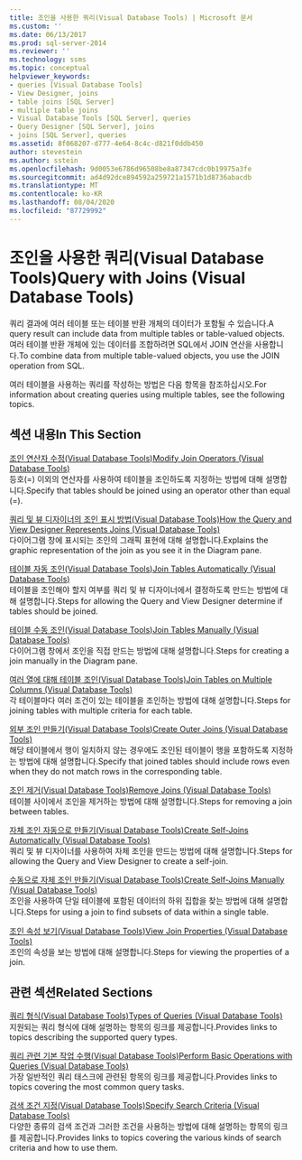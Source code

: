 ```yaml
---
title: 조인을 사용한 쿼리(Visual Database Tools) | Microsoft 문서
ms.custom: ''
ms.date: 06/13/2017
ms.prod: sql-server-2014
ms.reviewer: ''
ms.technology: ssms
ms.topic: conceptual
helpviewer_keywords:
- queries [Visual Database Tools]
- View Designer, joins
- table joins [SQL Server]
- multiple table joins
- Visual Database Tools [SQL Server], queries
- Query Designer [SQL Server], joins
- joins [SQL Server], queries
ms.assetid: 8f068207-d777-4e64-8c4c-d821f0ddb450
author: stevestein
ms.author: sstein
ms.openlocfilehash: 9d0053e6786d96508be8a87347cdc0b19975a3fe
ms.sourcegitcommit: ad4d92dce894592a259721a1571b1d8736abacdb
ms.translationtype: MT
ms.contentlocale: ko-KR
ms.lasthandoff: 08/04/2020
ms.locfileid: "87729992"
---
```

# <a name="query-with-joins-visual-database-tools"></a><span data-ttu-id="38262-102">조인을 사용한 쿼리(Visual Database Tools)</span><span class="sxs-lookup"><span data-stu-id="38262-102">Query with Joins (Visual Database Tools)</span></span>
  <span data-ttu-id="38262-103">쿼리 결과에 여러 테이블 또는 테이블 반환 개체의 데이터가 포함될 수 있습니다.</span><span class="sxs-lookup"><span data-stu-id="38262-103">A query result can include data from multiple tables or table-valued objects.</span></span> <span data-ttu-id="38262-104">여러 테이블 반환 개체에 있는 데이터를 조합하려면 SQL에서 JOIN 연산을 사용합니다.</span><span class="sxs-lookup"><span data-stu-id="38262-104">To combine data from multiple table-valued objects, you use the JOIN operation from SQL.</span></span>  
  
 <span data-ttu-id="38262-105">여러 테이블을 사용하는 쿼리를 작성하는 방법은 다음 항목을 참조하십시오.</span><span class="sxs-lookup"><span data-stu-id="38262-105">For information about creating queries using multiple tables, see the following topics.</span></span>  
  
## <a name="in-this-section"></a><span data-ttu-id="38262-106">섹션 내용</span><span class="sxs-lookup"><span data-stu-id="38262-106">In This Section</span></span>  
 [<span data-ttu-id="38262-107">조인 연산자 수정&#40;Visual Database Tools&#41;</span><span class="sxs-lookup"><span data-stu-id="38262-107">Modify Join Operators &#40;Visual Database Tools&#41;</span></span>](visual-database-tools.md)  
 <span data-ttu-id="38262-108">등호(=) 이외의 연산자를 사용하여 테이블을 조인하도록 지정하는 방법에 대해 설명합니다.</span><span class="sxs-lookup"><span data-stu-id="38262-108">Specify that tables should be joined using an operator other than equal (=).</span></span>  
  
 [<span data-ttu-id="38262-109">쿼리 및 뷰 디자이너의 조인 표시 방법&#40;Visual Database Tools&#41;</span><span class="sxs-lookup"><span data-stu-id="38262-109">How the Query and View Designer Represents Joins &#40;Visual Database Tools&#41;</span></span>](how-the-query-and-view-designer-represents-joins-visual-database-tools.md)  
 <span data-ttu-id="38262-110">다이어그램 창에 표시되는 조인의 그래픽 표현에 대해 설명합니다.</span><span class="sxs-lookup"><span data-stu-id="38262-110">Explains the graphic representation of the join as you see it in the Diagram pane.</span></span>  
  
 [<span data-ttu-id="38262-111">테이블 자동 조인&#40;Visual Database Tools&#41;</span><span class="sxs-lookup"><span data-stu-id="38262-111">Join Tables Automatically &#40;Visual Database Tools&#41;</span></span>](join-tables-automatically-visual-database-tools.md)  
 <span data-ttu-id="38262-112">테이블을 조인해야 할지 여부를 쿼리 및 뷰 디자이너에서 결정하도록 만드는 방법에 대해 설명합니다.</span><span class="sxs-lookup"><span data-stu-id="38262-112">Steps for allowing the Query and View Designer determine if tables should be joined.</span></span>  
  
 [<span data-ttu-id="38262-113">테이블 수동 조인&#40;Visual Database Tools&#41;</span><span class="sxs-lookup"><span data-stu-id="38262-113">Join Tables Manually &#40;Visual Database Tools&#41;</span></span>](join-tables-manually-visual-database-tools.md)  
 <span data-ttu-id="38262-114">다이어그램 창에서 조인을 직접 만드는 방법에 대해 설명합니다.</span><span class="sxs-lookup"><span data-stu-id="38262-114">Steps for creating a join manually in the Diagram pane.</span></span>  
  
 [<span data-ttu-id="38262-115">여러 열에 대해 테이블 조인&#40;Visual Database Tools&#41;</span><span class="sxs-lookup"><span data-stu-id="38262-115">Join Tables on Multiple Columns &#40;Visual Database Tools&#41;</span></span>](join-tables-on-multiple-columns-visual-database-tools.md)  
 <span data-ttu-id="38262-116">각 테이블마다 여러 조건이 있는 테이블을 조인하는 방법에 대해 설명합니다.</span><span class="sxs-lookup"><span data-stu-id="38262-116">Steps for joining tables with multiple criteria for each table.</span></span>  
  
 [<span data-ttu-id="38262-117">외부 조인 만들기&#40;Visual Database Tools&#41;</span><span class="sxs-lookup"><span data-stu-id="38262-117">Create Outer Joins &#40;Visual Database Tools&#41;</span></span>](create-outer-joins-visual-database-tools.md)  
 <span data-ttu-id="38262-118">해당 테이블에서 행이 일치하지 않는 경우에도 조인된 테이블이 행을 포함하도록 지정하는 방법에 대해 설명합니다.</span><span class="sxs-lookup"><span data-stu-id="38262-118">Specify that joined tables should include rows even when they do not match rows in the corresponding table.</span></span>  
  
 [<span data-ttu-id="38262-119">조인 제거&#40;Visual Database Tools&#41;</span><span class="sxs-lookup"><span data-stu-id="38262-119">Remove Joins &#40;Visual Database Tools&#41;</span></span>](remove-joins-visual-database-tools.md)  
 <span data-ttu-id="38262-120">테이블 사이에서 조인을 제거하는 방법에 대해 설명합니다.</span><span class="sxs-lookup"><span data-stu-id="38262-120">Steps for removing a join between tables.</span></span>  
  
 [<span data-ttu-id="38262-121">자체 조인 자동으로 만들기&#40;Visual Database Tools&#41;</span><span class="sxs-lookup"><span data-stu-id="38262-121">Create Self-Joins Automatically &#40;Visual Database Tools&#41;</span></span>](create-self-joins-automatically-visual-database-tools.md)  
 <span data-ttu-id="38262-122">쿼리 및 뷰 디자이너를 사용하여 자체 조인을 만드는 방법에 대해 설명합니다.</span><span class="sxs-lookup"><span data-stu-id="38262-122">Steps for allowing the Query and View Designer to create a self-join.</span></span>  
  
 [<span data-ttu-id="38262-123">수동으로 자체 조인 만들기&#40;Visual Database Tools&#41;</span><span class="sxs-lookup"><span data-stu-id="38262-123">Create Self-Joins Manually &#40;Visual Database Tools&#41;</span></span>](create-self-joins-manually-visual-database-tools.md)  
 <span data-ttu-id="38262-124">조인을 사용하여 단일 테이블에 포함된 데이터의 하위 집합을 찾는 방법에 대해 설명합니다.</span><span class="sxs-lookup"><span data-stu-id="38262-124">Steps for using a join to find subsets of data within a single table.</span></span>  
  
 [<span data-ttu-id="38262-125">조인 속성 보기&#40;Visual Database Tools&#41;</span><span class="sxs-lookup"><span data-stu-id="38262-125">View Join Properties &#40;Visual Database Tools&#41;</span></span>](view-join-properties-visual-database-tools.md)  
 <span data-ttu-id="38262-126">조인의 속성을 보는 방법에 대해 설명합니다.</span><span class="sxs-lookup"><span data-stu-id="38262-126">Steps for viewing the properties of a join.</span></span>  
  
## <a name="related-sections"></a><span data-ttu-id="38262-127">관련 섹션</span><span class="sxs-lookup"><span data-stu-id="38262-127">Related Sections</span></span>  
 [<span data-ttu-id="38262-128">쿼리 형식&#40;Visual Database Tools&#41;</span><span class="sxs-lookup"><span data-stu-id="38262-128">Types of Queries &#40;Visual Database Tools&#41;</span></span>](types-of-queries-visual-database-tools.md)  
 <span data-ttu-id="38262-129">지원되는 쿼리 형식에 대해 설명하는 항목의 링크를 제공합니다.</span><span class="sxs-lookup"><span data-stu-id="38262-129">Provides links to topics describing the supported query types.</span></span>  
  
 [<span data-ttu-id="38262-130">쿼리 관련 기본 작업 수행&#40;Visual Database Tools&#41;</span><span class="sxs-lookup"><span data-stu-id="38262-130">Perform Basic Operations with Queries &#40;Visual Database Tools&#41;</span></span>](perform-basic-operations-with-queries-visual-database-tools.md)  
 <span data-ttu-id="38262-131">가장 일반적인 쿼리 태스크에 관련된 항목의 링크를 제공합니다.</span><span class="sxs-lookup"><span data-stu-id="38262-131">Provides links to topics covering the most common query tasks.</span></span>  
  
 [<span data-ttu-id="38262-132">검색 조건 지정&#40;Visual Database Tools&#41;</span><span class="sxs-lookup"><span data-stu-id="38262-132">Specify Search Criteria &#40;Visual Database Tools&#41;</span></span>](specify-search-criteria-visual-database-tools.md)  
 <span data-ttu-id="38262-133">다양한 종류의 검색 조건과 그러한 조건을 사용하는 방법에 대해 설명하는 항목의 링크를 제공합니다.</span><span class="sxs-lookup"><span data-stu-id="38262-133">Provides links to topics covering the various kinds of search criteria and how to use them.</span></span>  
  
  
